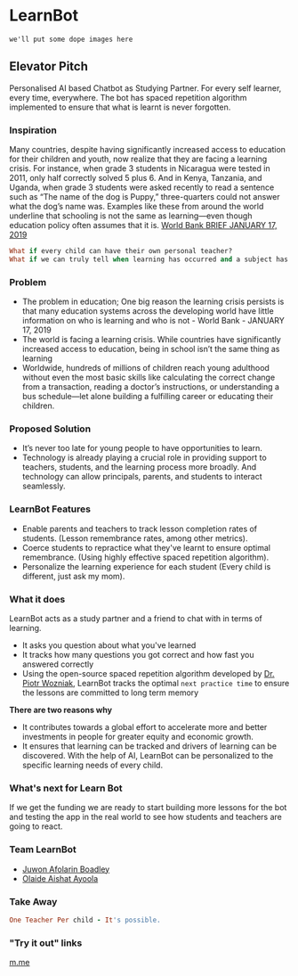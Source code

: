 # LearnBot
`we'll put some dope images here`

## Elevator Pitch 
Personalised AI based Chatbot as Studying Partner. For every self learner, every time, everywhere. 
The bot has spaced repetition algorithm implemented to ensure that what is learnt is never forgotten. 

### Inspiration
Many countries, despite having significantly increased access to education for their children and youth, now realize that they are facing a learning crisis. For instance, when grade 3 students in Nicaragua were tested in 2011, only half correctly solved 5 plus 6. And in Kenya, Tanzania, and Uganda, when grade 3 students were asked recently to read a sentence such as “The name of the dog is Puppy,” three-quarters could not answer what the dog’s name was. Examples like these from around the world underline that schooling is not the same as learning—even though education policy often assumes that it is. [World Bank BRIEF JANUARY 17, 2019](https://www.worldbank.org/en/topic/education/brief/global-education-policy-dashboard)

```ruby
What if every child can have their own personal teacher?
What if we can truly tell when learning has occurred and a subject has been committed to long term memory?
```

### Problem
- The problem in education; One big reason the learning crisis persists is that many education systems across the developing world have little information on who is learning and who is not - World Bank - JANUARY 17, 2019
- The world is facing a learning crisis. While countries have significantly increased access to education, being in school isn’t the same thing as learning
- Worldwide, hundreds of millions of children reach young adulthood without even the most basic skills like calculating the correct change from a transaction, reading a doctor’s instructions, or understanding a bus schedule—let alone building a fulfilling career or educating their children.

### Proposed Solution
- It’s never too late for young people to have opportunities to learn. 
- Technology is already playing a crucial role in providing support to teachers, students, and the learning process more broadly. And technology can allow principals, parents, and students to interact seamlessly.

### LearnBot Features
- Enable parents and teachers to track lesson completion rates of students. (Lesson remembrance rates, among other metrics). 
- Coerce students to repractice what they've learnt to ensure optimal remembrance. (Using highly effective spaced repetition algorithm).
- Personalize the learning experience for each student (Every child is different, just ask my mom).

### What it does
LearnBot acts as a study partner and a friend to chat with in terms of learning.
 - It asks you question about what you've learned
 - It tracks how many questions you got correct and how fast you answered correctly
 - Using the open-source spaced repetition algorithm developed by [Dr. Piotr Wozniak](https://www.supermemo.com/en/archives1990-2015/english/ol/sm2), LearnBot tracks the optimal `next practice time` to ensure the lessons are committed to long term memory 

**There are two reasons why**
 - It contributes towards a global effort to accelerate more and better investments in people for greater equity and economic growth.
 - It ensures that learning can be tracked and drivers of learning can be discovered. With the help of AI, LearnBot can be personalized to the specific learning needs of every child.


### What's next for Learn Bot
If we get the funding we are ready to start building more lessons for the bot and testing the app in the real world to see how students and teachers are going to react.

### Team LearnBot
- [Juwon Afolarin Boadley](rotimiboadley@gmail.com)
- [Olaide Aishat Ayoola](hellenayoola@gmail.com)

### Take Away
```ruby
One Teacher Per child - It's possible.
```
### "Try it out" links
[m.me](http://m.me/1ratio1learnbot)
